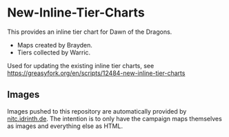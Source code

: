 # New-Inline-Tier-Charts

This provides an inline tier chart for Dawn of the Dragons.

- Maps created by Brayden.
- Tiers collected by Warric.

Used for updating the existing inline tier charts, see https://greasyfork.org/en/scripts/12484-new-inline-tier-charts

## Images

Images pushed to this repository are automatically provided by [nitc.idrinth.de](https://nitc.idrinth.de). The intention is to only have the campaign maps themselves as images and everything else as HTML.
